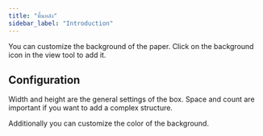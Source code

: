 ```yaml
---
title: "พื้นหลัง"
sidebar_label: "Introduction"
---
```



You can customize the background of the paper. Click on the background icon in the view tool to add it.

## Configuration

Width and height are the general settings of the box. Space and count are important if you want to add a complex structure.

Additionally you can customize the color of the background.

